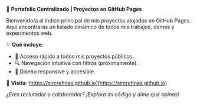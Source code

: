 🚀 **Portafolio Centralizado | Proyectos en GitHub Pages**  

Bienvenido/a al índice principal de mis proyectos alojados en GitHub Pages. Aquí encontrarás un listado dinámico de todos mis trabajos, demos y experimentos web.  

✨ **Qué incluye**:  
- 📂 Acceso rápido a todos mis proyectos públicos.  
- 🔍 Navegación intuitiva con filtros (próximamente).  
- 📱 Diseño responsive y accesible.  

🔗 **Visita**: [https://sircrehnas.github.io](https://sircrehnas.github.io)  

*¿Eres reclutador o colaborador? ¡Explora mi código y dime qué opinas!*  
